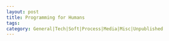 ```yaml
---
layout: post
title: Programming for Humans
tags: 
category: General|Tech|Soft|Process|Media|Misc|Unpublished
---
```

